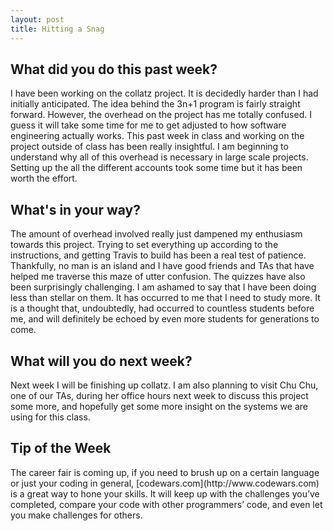 ```yaml
---
layout: post
title: Hitting a Snag
---
```


<h2>What did you do this past week?</h2>
I have been working on the collatz project. It is decidedly harder than I had initially anticipated. The idea behind the 3n+1 program is fairly straight forward. However, the overhead on the project has me totally confused. I guess it will take some time for me to get adjusted to how software engineering actually works. This past week in class and working on the project outside of class has been really insightful. I am beginning to understand why all of this overhead is necessary in large scale projects. Setting up the all the different accounts took some time but it has been worth the effort. 

<h2>What's in your way?</h2>
The amount of overhead involved really just dampened my enthusiasm towards this project. Trying to set everything up according to the instructions, and getting Travis to build has been a real test of patience. Thankfully, no man is an island and I have good friends and TAs that have helped me traverse this maze of utter confusion. The quizzes have also been surprisingly challenging. I am ashamed to say that I have been doing less than stellar on them. It has occurred to me that I need to study more. It is a thought that, undoubtedly, had occurred to countless students before me, and will definitely be echoed by even more students for generations to come.

<h2>What will you do next week?</h2>
Next week I will be finishing up collatz. I am also planning to visit Chu Chu, one of our TAs, during her office hours next week to discuss this project some more, and hopefully get some more insight on the systems we are using for this class. 

<h2>Tip of the Week</h2>
The career fair is coming up, if you need to brush up on a certain language or just your coding in general, [codewars.com](http://www.codewars.com) is a great way to hone your skills. It will keep up with the challenges you’ve completed, compare your code with other programmers’ code, and even let you make challenges for others. 


